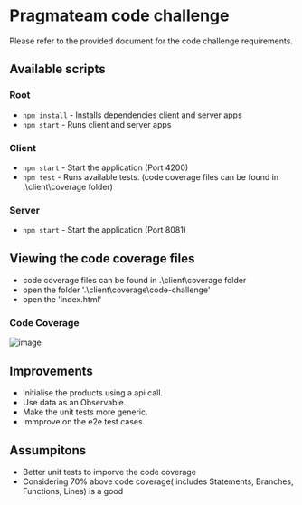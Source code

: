 # Pragmateam code challenge

Please refer to the provided document for the code challenge requirements.

## Available scripts

### Root
- `npm install` - Installs dependencies client and server apps
- `npm start` - Runs client and server apps

### Client
- `npm start` - Start the application (Port 4200)
- `npm test` - Runs available tests. (code coverage files can be found in .\client\coverage folder)

### Server
- `npm start` - Start the application (Port 8081)


## Viewing the code coverage files
- code coverage files can be found in .\client\coverage folder
- open the folder '.\client\coverage\code-challenge'
- open the 'index.html'

### Code Coverage
![image](https://user-images.githubusercontent.com/13828235/116043351-e74e7400-a6b2-11eb-81a1-41420cfa0fb1.png)

## Improvements 
- Initialise the products using a api call.
- Use data as an Observable.
- Make the unit tests more generic.
- Immprove on the e2e test cases.

## Assumpitons
- Better unit tests to imporve the code coverage
- Considering 70% above code coverage( includes Statements, Branches, Functions, Lines) is a good
